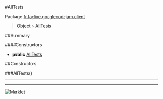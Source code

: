 #AllTests

Package [fr.faylixe.googlecodejam.client](README.md)<br>
> [Object](../../../ava/lang/Object.md) > [AllTests](AllTests.md)



##Summary

####Constructors

* **public** [AllTests](alltests)


##Constructors

###AllTests()



---
---
[![Marklet](https://img.shields.io/badge/Generated%20by-Marklet-green.svg)](https://github.com/Faylixe/marklet)